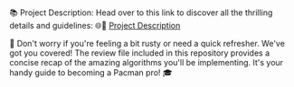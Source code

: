 📚 Project Description:
Head over to this link to discover all the thrilling details and guidelines: 🌐🔗 [Project Description](https://inst.eecs.berkeley.edu/~cs188/sp22/project2/)

🔎 Don't worry if you're feeling a bit rusty or need a quick refresher.
We've got you covered! The review file included in this repository provides a concise recap of the amazing algorithms you'll be implementing.
It's your handy guide to becoming a Pacman pro! 🎓

